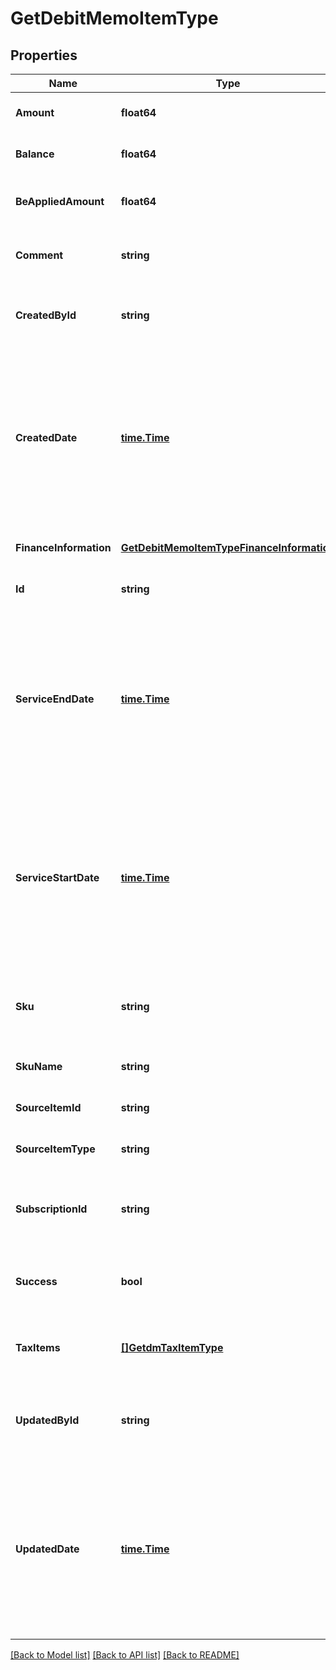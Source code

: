 # GetDebitMemoItemType

## Properties
Name | Type | Description | Notes
------------ | ------------- | ------------- | -------------
**Amount** | **float64** | The amount of the debit memo item.  | [optional] [default to null]
**Balance** | **float64** | The balance of the debit memo item.  | [optional] [default to null]
**BeAppliedAmount** | **float64** | The applied amount of the debit memo item.  | [optional] [default to null]
**Comment** | **string** | Comments about the debit memo item.  | [optional] [default to null]
**CreatedById** | **string** | The ID of the Zuora user who created the debit memo item.  | [optional] [default to null]
**CreatedDate** | [**time.Time**](time.Time.md) | The date and time when the debit memo item was created, in &#x60;yyyy-mm-dd hh:mm:ss&#x60; format. For example, 2017-03-01 15:31:10.  | [optional] [default to null]
**FinanceInformation** | [**GetDebitMemoItemTypeFinanceInformation**](GETDebitMemoItemType_financeInformation.md) |  | [optional] [default to null]
**Id** | **string** | The ID of the debit memo item.  | [optional] [default to null]
**ServiceEndDate** | [**time.Time**](time.Time.md) | The end date of the service period associated with this debit memo item. Service ends one second before the date specified in this field.  | [optional] [default to null]
**ServiceStartDate** | [**time.Time**](time.Time.md) | The start date of the service period associated with this debit memo item. If the associated charge is a one-time fee, this date is the date of that charge.  | [optional] [default to null]
**Sku** | **string** | The SKU for the product associated with the debit memo item.  | [optional] [default to null]
**SkuName** | **string** | The name of the SKU.  | [optional] [default to null]
**SourceItemId** | **string** | The ID of the source item.  | [optional] [default to null]
**SourceItemType** | **string** | The type of the source item.   | [optional] [default to null]
**SubscriptionId** | **string** | The ID of the subscription associated with the debit memo item.  | [optional] [default to null]
**Success** | **bool** | Returns &#x60;true&#x60; if the request was processed successfully. | [optional] [default to null]
**TaxItems** | [**[]GetdmTaxItemType**](GETDMTaxItemType.md) | Container for debit memo taxation items.  | [optional] [default to null]
**UpdatedById** | **string** | The ID of the Zuora user who last updated the debit memo item.  | [optional] [default to null]
**UpdatedDate** | [**time.Time**](time.Time.md) | The date and time when the debit memo item was last updated, in &#x60;yyyy-mm-dd hh:mm:ss&#x60; format. For example, 2017-03-02 15:36:10.  | [optional] [default to null]

[[Back to Model list]](../README.md#documentation-for-models) [[Back to API list]](../README.md#documentation-for-api-endpoints) [[Back to README]](../README.md)


